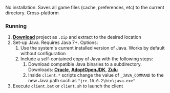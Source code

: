 No installation. Saves all game files (cache, preferences, etc) to the current directory. Cross-platform

### Running

1. [**Download**](https://github.com/RuneStar/official-client-portable/archive/master.zip) project as `.zip` and extract to the desired location
2. Set-up Java. Requires Java 7+. Options:
	1. Use the system's current installed version of Java. Works by default without configuration
	2. Include a self-contained copy of Java with the following steps:
		1. Download compatible Java binaries to a subdirectory. Downloads: [**Oracle**](https://www.oracle.com/technetwork/java/javase/downloads/index.html), [**AdoptOpenJDK**](https://adoptopenjdk.net/nightly.html?variant=openjdk10), [**Zulu**](https://www.azul.com/downloads/zulu/)
		2. Inside `client.*` scripts change the value of `_JAVA_COMMAND` to the new Java path such as `"jre-10.0.2\bin\java.exe"`
3. Execute `client.bat` or `client.sh` to launch the client

